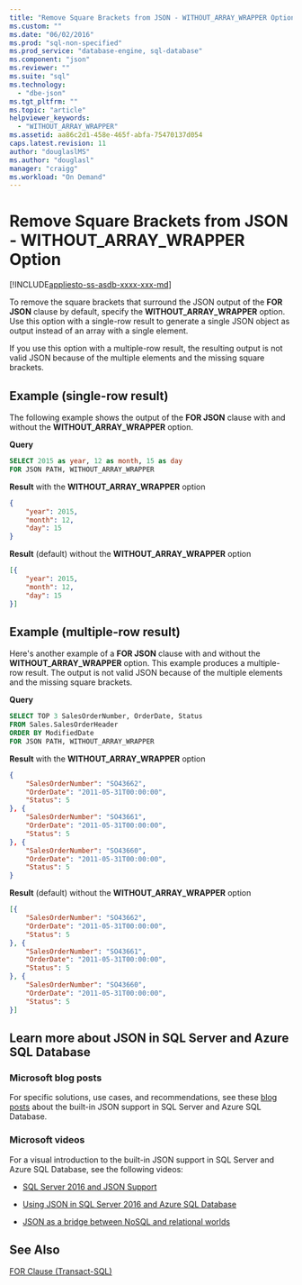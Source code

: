 ```yaml
---
title: "Remove Square Brackets from JSON - WITHOUT_ARRAY_WRAPPER Option | Microsoft Docs"
ms.custom: ""
ms.date: "06/02/2016"
ms.prod: "sql-non-specified"
ms.prod_service: "database-engine, sql-database"
ms.component: "json"
ms.reviewer: ""
ms.suite: "sql"
ms.technology: 
  - "dbe-json"
ms.tgt_pltfrm: ""
ms.topic: "article"
helpviewer_keywords: 
  - "WITHOUT_ARRAY_WRAPPER"
ms.assetid: aa86c2d1-458e-465f-abfa-75470137d054
caps.latest.revision: 11
author: "douglaslMS"
ms.author: "douglasl"
manager: "craigg"
ms.workload: "On Demand"
---
```

# Remove Square Brackets from JSON - WITHOUT_ARRAY_WRAPPER Option
[!INCLUDE[appliesto-ss-asdb-xxxx-xxx-md](../../includes/appliesto-ss-asdb-xxxx-xxx-md.md)]

To remove the square brackets that surround the JSON output of the **FOR JSON** clause by default, specify the **WITHOUT_ARRAY_WRAPPER** option. Use this option with a single-row result to generate a single JSON object as output instead of an array with a single element.

If you use this option with a multiple-row result, the resulting output is not valid JSON because of the multiple elements and the missing square brackets.  
  
## Example (single-row result)  
The following example shows the output of the **FOR JSON** clause with and without the **WITHOUT_ARRAY_WRAPPER** option.  
  
 **Query**  
  
```sql  
SELECT 2015 as year, 12 as month, 15 as day  
FOR JSON PATH, WITHOUT_ARRAY_WRAPPER 
```  

 **Result** with the **WITHOUT_ARRAY_WRAPPER** option  
  
```json  
{
	"year": 2015,
	"month": 12,
	"day": 15
} 
```  
  
 **Result** (default) without the **WITHOUT_ARRAY_WRAPPER** option  
  
```json  
[{
	"year": 2015,
	"month": 12,
	"day": 15
}]
```  

## Example (multiple-row result)
Here's another example of a **FOR JSON** clause with and without the **WITHOUT_ARRAY_WRAPPER** option. This example produces a multiple-row result. The output is not valid JSON because of the multiple elements and the missing square brackets.
  
 **Query**  
  
```sql  
SELECT TOP 3 SalesOrderNumber, OrderDate, Status  
FROM Sales.SalesOrderHeader  
ORDER BY ModifiedDate  
FOR JSON PATH, WITHOUT_ARRAY_WRAPPER 
```  
  
 **Result** with the **WITHOUT_ARRAY_WRAPPER** option  
  
```json  
{
	"SalesOrderNumber": "SO43662",
	"OrderDate": "2011-05-31T00:00:00",
	"Status": 5
}, {
	"SalesOrderNumber": "SO43661",
	"OrderDate": "2011-05-31T00:00:00",
	"Status": 5
}, {
	"SalesOrderNumber": "SO43660",
	"OrderDate": "2011-05-31T00:00:00",
	"Status": 5
} 
```  
  
 **Result** (default) without the **WITHOUT_ARRAY_WRAPPER** option  
  
```json  
[{
	"SalesOrderNumber": "SO43662",
	"OrderDate": "2011-05-31T00:00:00",
	"Status": 5
}, {
	"SalesOrderNumber": "SO43661",
	"OrderDate": "2011-05-31T00:00:00",
	"Status": 5
}, {
	"SalesOrderNumber": "SO43660",
	"OrderDate": "2011-05-31T00:00:00",
	"Status": 5
}]
```  

## Learn more about JSON in SQL Server and Azure SQL Database  
  
### Microsoft blog posts  
  
For specific solutions, use cases, and recommendations, see these [blog posts](http://blogs.msdn.com/b/sqlserverstorageengine/archive/tags/json/) about the built-in JSON support in SQL Server and Azure SQL Database.  

### Microsoft videos

For a visual introduction to the built-in JSON support in SQL Server and Azure SQL Database, see the following videos:

-   [SQL Server 2016 and JSON Support](https://channel9.msdn.com/Shows/Data-Exposed/SQL-Server-2016-and-JSON-Support)

-   [Using JSON in SQL Server 2016 and Azure SQL Database](https://channel9.msdn.com/Shows/Data-Exposed/Using-JSON-in-SQL-Server-2016-and-Azure-SQL-Database)

-   [JSON as a bridge between NoSQL and relational worlds](https://channel9.msdn.com/events/DataDriven/SQLServer2016/JSON-as-a-bridge-betwen-NoSQL-and-relational-worlds)
  
## See Also  
 [FOR Clause &#40;Transact-SQL&#41;](../../t-sql/queries/select-for-clause-transact-sql.md)  
  
  
